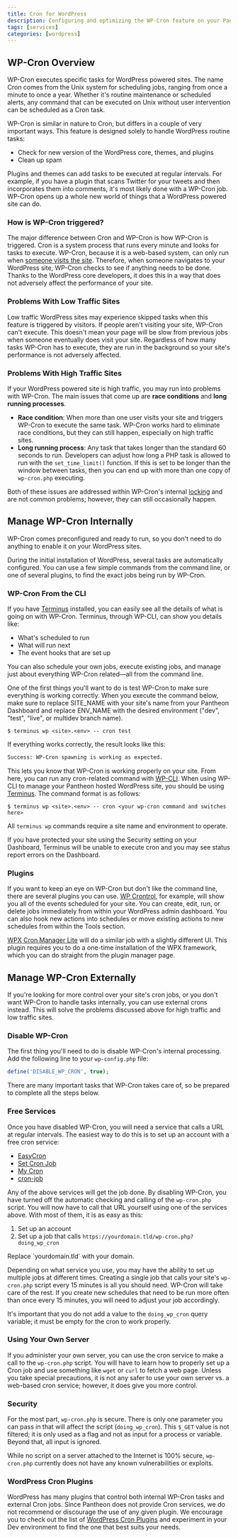 ```yaml
---
title: Cron for WordPress
description: Configuring and optimizing the WP-Cron feature on your Pantheon WordPress site.
tags: [services]
categories: [wordpress]
---
```

## WP-Cron Overview
WP-Cron executes specific tasks for WordPress powered sites. The name Cron comes from the Unix system for scheduling jobs, ranging from once a minute to once a year. Whether it's routine maintenance or scheduled alerts, any command that can be executed on Unix without user intervention can be scheduled as a Cron task.

WP-Cron is similar in nature to Cron, but differs in a couple of very important ways. This feature is designed solely to handle WordPress routine tasks:

 - Check for new version of the WordPress core, themes, and plugins
 - Clean up spam

Plugins and themes can add tasks to be executed at regular intervals. For example, if you have a plugin that scans Twitter for your tweets and then incorporates them into comments, it's most likely done with a WP-Cron job.  WP-Cron opens up a whole new world of things that a WordPress powered site can do.

### How is WP-Cron triggered?

The major difference between Cron and WP-Cron is how WP-Cron is triggered. Cron is a system process that runs every minute and looks for tasks to execute. WP-Cron, because it is a web-based system, can only run when [someone visits the site](https://stackoverflow.com/questions/12895706/when-does-wp-cron-php-run-in-wordpress). Therefore, when someone navigates to your WordPress site, WP-Cron checks to see if anything needs to be done. Thanks to the WordPress core developers, it does this in a way that does not adversely affect the performance of your site.

### Problems With Low Traffic Sites
Low traffic WordPress sites may experience skipped tasks when this feature is triggered by visitors. If people aren't visiting your site, WP-Cron can't execute. This doesn't mean your page will be slow from previous jobs when someone eventually does visit your site. Regardless of how many tasks WP-Cron has to execute, they are run in the background so your site's performance is not adversely affected.

### Problems With High Traffic Sites
If your WordPress powered site is high traffic, you may run into problems with WP-Cron. The main issues that come up are **race conditions** and **long running processes**.

- **Race condition**: When more than one user visits your site and triggers WP-Cron to execute the same task. WP-Cron works hard to eliminate race conditions, but they can still happen, especially on high traffic sites.
- **Long running process**: Any task that takes longer than the standard 60 seconds to run. Developers can adjust how long a PHP task is allowed to run with the `set_time_limit()` function. If this is set to be longer than the window between tasks, then you can end up with more than one copy of `wp-cron.php` executing.

Both of these issues are addressed within WP-Cron's internal [ locking](https://core.trac.wordpress.org/browser/tags/4.1.1/src/wp-includes/cron.php#L231) and are not common problems; however, they can still occasionally happen.

## Manage WP-Cron Internally
WP-Cron comes preconfigured and ready to run, so you don't need to do anything to enable it on your WordPress sites.

During the initial installation of WordPress, several tasks are automatically configured. You can use a few simple commands from the command line, or one of several plugins, to find the exact jobs being run by WP-Cron.

### WP-Cron From the CLI
If you have [Terminus](/docs/terminus/) installed, you can easily see all the details of what is going on with WP-Cron. Terminus, through WP-CLI, can show you details like:

 - What's scheduled to run
 - What will run next
 - The event hooks that are set up

You can also schedule your own jobs, execute existing jobs, and manage just about everything WP-Cron related&mdash;all from the command line.

One of the first things you'll want to do is test WP-Cron to make sure everything is working correctly. When you execute the command below, make sure to replace SITE_NAME with your site's name from your Pantheon Dashboard and replace ENV_NAME with the desired environment ("dev", "test", "live", or multidev branch name).

```nohighlight
$ terminus wp <site>.<env> -- cron test
```

If everything works correctly, the result looks like this:

```bash
Success: WP-Cron spawning is working as expected.
```

This lets you know that WP-Cron is working properly on your site. From here, you can run any cron-related command with [WP-CLI](https://developer.wordpress.org/cli/commands/cron/ "wp-cli web site"). When using WP-CLI to manage your Pantheon hosted WordPress site, you should be using [Terminus](/docs/terminus/). The command format is as follows:

```nohighlight
$ terminus wp <site>.<env> -- cron <your wp-cron command and switches here>
```

All `terminus wp` commands require a site name and environment to operate.

<Alert title="Note" type="info">
If you have protected your site using the Security setting on your Dashboard, Terminus will be unable to execute cron and you may see status report errors on the Dashboard.
</Alert>


### Plugins

If you want to keep an eye on WP-Cron but don't like the command line, there are several plugins you can use. [WP Crontrol](https://wordpress.org/plugins/wp-crontrol/screenshots/ "WP Crontrol page on wordpress.org"), for example, will show you all of the events scheduled for your site. You can create, edit, run, or delete jobs immediately from within your WordPress admin dashboard. You can also hook new actions into schedules or move existing actions to new schedules from within the Tools section.

[WPX Cron Manager Lite](https://wordpress.org/plugins/wpx-cron-manager-light/ "WPX Cron Manager Lite") will do a similar job with a slightly different UI. This plugin requires you to do a one-time installation of the WPX framework, which you can do straight from the plugin manager page.


## Manage WP-Cron Externally
If you're looking for more control over your site's cron jobs, or you don't want WP-Cron to handle tasks internally, you can use external crons instead. This will solve the problems discussed above for high traffic and low traffic sites.

### Disable WP-Cron
The first thing you'll need to do is disable WP-Cron's internal processing. Add the following line to your `wp-config.php` file:

```php
define('DISABLE_WP_CRON', true);
```

<Alert title="Note" type="info">
There are many important tasks that WP-Cron takes care of, so be prepared to complete all the steps below.
</Alert>

### Free Services
Once you have disabled WP-Cron, you will need a service that calls a URL at regular intervals. The easiest way to do this is to set up an account with a free cron service:

 - [EasyCron](https://www.easycron.com/)
 - [Set Cron Job](https://www.setcronjob.com/)
 - [My Cron](https://www.mywebcron.com/)
 - [cron-job](https://cron-job.org/en/)

Any of the above services will get the job done. By disabling WP-Cron, you have turned off the automatic checking and calling of the `wp-cron.php` script. You will now have to call that URL yourself using one of the services above. With most of them, it is as easy as this:

1. Set up an account
2. Set up a job that calls `https://yourdomain.tld/wp-cron.php?doing_wp_cron`

<Alert title="Note" type="info">
Replace `yourdomain.tld` with your domain.
</Alert>

Depending on what service you use, you may have the ability to set up multiple jobs at different times. Creating a single job that calls your site's `wp-cron.php` script every 15 minutes is all you should need. WP-Cron will take care of the rest. If you create new schedules that need to be run more often than once every 15 minutes, you will need to adjust your job accordingly.

It's important that you do not add a value to the `doing_wp_cron` query variable; it must be empty for the cron to work properly.

### Using Your Own Server
If you administer your own server, you can use the cron service to make a call to the `wp-cron.php` script. You will have to learn how to properly set up a Cron job and use something like `wget` or `curl` to fetch a web page. Unless you take special precautions, it is not any safer to use your own server vs. a web-based cron service; however, it does give you more control.

### Security
For the most part, `wp-cron.php` is secure. There is only one parameter you can pass in that will affect the script (`doing_wp_cron`). This `$_GET` value is not filtered; it is only used as a flag and not as input for a process or variable. Beyond that, all input is ignored.

While no script on a server attached to the Internet is 100% secure, `wp-cron.php` currently does not have any known vulnerabilities or exploits.

### WordPress Cron Plugins
WordPress has many plugins that control both internal WP-Cron tasks and external Cron jobs. Since Pantheon does not provide Cron services, we do not recommend or discourage the use of any given plugin. We encourage you to check out the list of [WordPress Cron Plugins](https://wordpress.org/plugins/search.php?q=cron "List of WordPress plugins that help manage cron jobs") and experiment in your Dev environment to find the one that best suits your needs.
